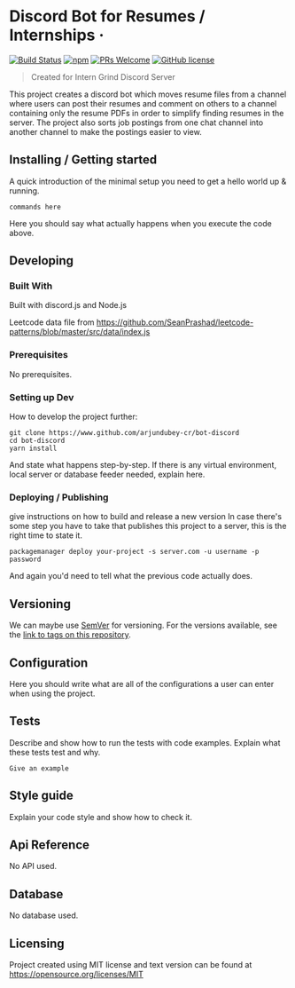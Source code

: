 # Discord Bot for Resumes / Internships &middot; 
[![Build Status](https://img.shields.io/travis/npm/npm/latest.svg?style=flat-square)](https://travis-ci.org/npm/npm) [![npm](https://img.shields.io/npm/v/npm.svg?style=flat-square)](https://www.npmjs.com/package/npm) [![PRs Welcome](https://img.shields.io/badge/PRs-welcome-brightgreen.svg?style=flat-square)](http://makeapullrequest.com) [![GitHub license](https://img.shields.io/badge/license-MIT-blue.svg?style=flat-square)](https://github.com/your/your-project/blob/master/LICENSE)
> Created for Intern Grind Discord Server

This project creates a discord bot which moves resume files from a channel where users can post their resumes and comment on others to a channel containing only the resume PDFs in order to simplify finding resumes in the server. The project also sorts job postings from one chat channel into another channel to make the postings easier to view.

## Installing / Getting started

A quick introduction of the minimal setup you need to get a hello world up &
running.

```shell
commands here
```

Here you should say what actually happens when you execute the code above.

## Developing

### Built With
Built with discord.js and Node.js

Leetcode data file from https://github.com/SeanPrashad/leetcode-patterns/blob/master/src/data/index.js

### Prerequisites
No prerequisites.

### Setting up Dev

How to develop the project further:

```shell
git clone https://www.github.com/arjundubey-cr/bot-discord
cd bot-discord
yarn install
```

And state what happens step-by-step. If there is any virtual environment, local server or database feeder needed, explain here.

### Deploying / Publishing
give instructions on how to build and release a new version
In case there's some step you have to take that publishes this project to a
server, this is the right time to state it.

```shell
packagemanager deploy your-project -s server.com -u username -p password
```

And again you'd need to tell what the previous code actually does.

## Versioning

We can maybe use [SemVer](http://semver.org/) for versioning. For the versions available, see the [link to tags on this repository](/tags).


## Configuration

Here you should write what are all of the configurations a user can enter when using the project.

## Tests

Describe and show how to run the tests with code examples.
Explain what these tests test and why.

```shell
Give an example
```

## Style guide

Explain your code style and show how to check it.

## Api Reference

No API used.

## Database

No database used.

## Licensing

Project created using MIT license and text version can be found at https://opensource.org/licenses/MIT
